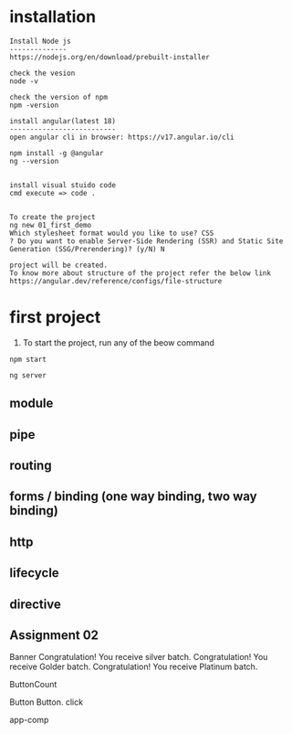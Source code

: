 # installation 
```
Install Node js
--------------
https://nodejs.org/en/download/prebuilt-installer

check the vesion
node -v

check the version of npm
npm -version

install angular(latest 18)
--------------------------
open angular cli in browser: https://v17.angular.io/cli

npm install -g @angular
ng --version


install visual stuido code
cmd execute => code . 


To create the project
ng new 01_first_demo
Which stylesheet format would you like to use? CSS
? Do you want to enable Server-Side Rendering (SSR) and Static Site Generation (SSG/Prerendering)? (y/N) N

project will be created.
To know more about structure of the project refer the below link
https://angular.dev/reference/configs/file-structure

```


# first project
1. To start the project, run any of the beow command
```
npm start 
```
```
ng server
```



## module
## pipe
## routing
## forms / binding (one way binding, two way binding)
## http
## lifecycle
## directive


## Assignment 02
Banner
  Congratulation! You receive silver batch.
  Congratulation! You receive Golder batch.
  Congratulation! You receive Platinum batch.


ButtonCount


Button
  Button. click  


app-comp